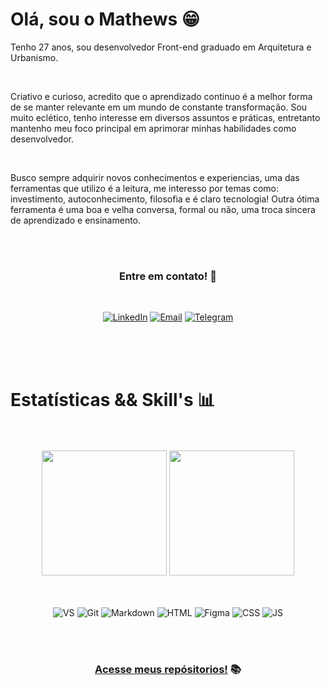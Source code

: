 # Olá, sou o Mathews 😁

Tenho 27 anos, sou desenvolvedor Front-end graduado em Arquitetura e Urbanismo.

<br/>

Criativo e curioso, acredito que o aprendizado continuo é a melhor forma de se manter relevante em um mundo de constante transformação. Sou muito eclético, tenho interesse em diversos assuntos e práticas, entretanto mantenho meu foco principal em aprimorar minhas habilidades como desenvolvedor.

<br/>

Busco sempre adquirir novos conhecimentos e experiencias, uma das ferramentas que utilizo é a leitura, me interesso por temas como: investimento, autoconhecimento, filosofia e é claro tecnologia! Outra ótima ferramenta é uma boa e velha conversa, formal ou não, uma troca sincera de aprendizado e ensinamento.

<br/>
<br/>

<div align="center">

### **Entre em contato!** 📲

<br/>

[![LinkedIn](https://img.shields.io/badge/LinkedIn-0077B5?style=for-the-badge&logo=linkedin&logoColor=white)](<https://www.linkedin.com/in/mathewsmattar/>)
[![Email](https://img.shields.io/badge/Microsoft_Outlook-0078D4?style=for-the-badge&logo=microsoft-outlook&logoColor=white)](<mailto:mathmattar@hotmail.com>)
[![Telegram](https://img.shields.io/badge/Telegram-2CA5E0?style=for-the-badge&logo=telegram&logoColor=white)](<https://t.me/Mathmattar>)

</div>

<br/>
<br/>
<br/>

# Estatísticas && Skill's 📊

<br/>
<br/>

<div align="center">

<img src="https://github-readme-stats.vercel.app/api?username=MathMattar&show_icons=true&theme=dark" height="200px">
<img src="https://github-readme-stats.vercel.app/api/top-langs/?username=MathMattar&theme=dark" height="200px">

<br/>
<br/>
<br/>

![VS](https://img.shields.io/badge/Visual_Studio_Code-0078D4?style=for-the-badge&logo=visual%20studio%20code&logoColor=white)
![Git](https://img.shields.io/badge/GIT-E44C30?style=for-the-badge&logo=git&logoColor=white)
![Markdown](https://img.shields.io/badge/Markdown-000000?style=for-the-badge&logo=markdown&logoColor=white)
![HTML](https://img.shields.io/badge/HTML5-E34F26?style=for-the-badge&logo=html5&logoColor=white)
![Figma](https://img.shields.io/badge/Figma-F24E1E?style=for-the-badge&logo=figma&logoColor=white)
![CSS](https://img.shields.io/badge/CSS3-1572B6?style=for-the-badge&logo=css3&logoColor=white)
![JS](https://img.shields.io/badge/JavaScript-F7DF1E?style=for-the-badge&logo=javascript&logoColor=black)


<br/>
<br/>
 
### [**Acesse meus repósitorios!**](https://github.com/MathMattar?tab=repositories) 📚

